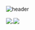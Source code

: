 ![header](https://capsule-render.vercel.app/api?type=waving&&color=gradient&height=230&section=header&text=heeyeon%20Shin&fontSize=50&fontColor=ffffff&fontAlign=77&fontAlignY=40&animation)


<a href="https://github.com/anuraghazra/github-readme-stats">
  <img align="center" src="https://github-readme-stats.vercel.app/api?username=seenee-shin&show_icons=true&count_private=true&hide=contribs&hide_border=true&theme=graywhite" />
</a>
<a href="https://github.com/anuraghazra/github-readme-stats">
  <img align="center" src="https://github-readme-stats.vercel.app/api/top-langs/?username=seenee-shin&layout=compact&hide_border=true&theme=graywhite" />
</a>


